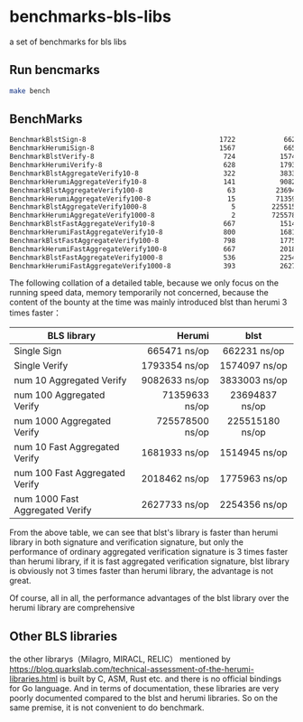 # benchmarks-bls-libs

a set of benchmarks for bls libs

## Run bencmarks

```bash
make bench
```
## BenchMarks

```txt
BenchmarkBlstSign-8                                 1722            662231 ns/op             480 B/op          2 allocs/op
BenchmarkHerumiSign-8                               1567            665471 ns/op             304 B/op          2 allocs/op
BenchmarkBlstVerify-8                                724           1574097 ns/op            4177 B/op         14 allocs/op
BenchmarkHerumiVerify-8                              628           1793354 ns/op              16 B/op          1 allocs/op
BenchmarkBlstAggregateVerify10-8                     322           3833003 ns/op           27459 B/op         25 allocs/op
BenchmarkHerumiAggregateVerify10-8                   141           9082633 ns/op             602 B/op          2 allocs/op
BenchmarkBlstAggregateVerify100-8                     63          23694837 ns/op           27329 B/op         25 allocs/op
BenchmarkHerumiAggregateVerify100-8                   15          71359633 ns/op            5578 B/op          8 allocs/op
BenchmarkBlstAggregateVerify1000-8                     5         225515180 ns/op           27347 B/op         25 allocs/op
BenchmarkHerumiAggregateVerify1000-8                   2         725578500 ns/op           82032 B/op          6 allocs/op
BenchmarkBlstFastAggregateVerify10-8                 667           1514945 ns/op            6434 B/op         36 allocs/op
BenchmarkHerumiFastAggregateVerify10-8               800           1681933 ns/op               0 B/op          0 allocs/op
BenchmarkBlstFastAggregateVerify100-8                798           1775963 ns/op            6435 B/op         36 allocs/op
BenchmarkHerumiFastAggregateVerify100-8              667           2018462 ns/op               0 B/op          0 allocs/op
BenchmarkBlstFastAggregateVerify1000-8               536           2254356 ns/op            6424 B/op         36 allocs/op
BenchmarkHerumiFastAggregateVerify1000-8             393           2627733 ns/op               0 B/op          0 allocs/op
```

The following collation of a detailed table, because we only focus on the running speed data, memory temporarily not concerned, because the content of the bounty at the time was mainly introduced blst than herumi 3 times faster：

| BLS library        |   Herumi  |  blst  |
| --------           | -----:   | :----: |
| Single Sign        | 665471 ns/op      |  662231 ns/op    |
| Single Verify       | 1793354 ns/op      |   1574097 ns/op    |
| num 10 Aggregated Verify        | 9082633 ns/op      |   3833003 ns/op    |
| num 100 Aggregated Verify        | 71359633 ns/op      |   23694837 ns/op   |
| num 1000 Aggregated Verify        | 725578500 ns/op     |   225515180 ns/op     |
| num 10 Fast Aggregated Verify        | 1681933 ns/op     |  1514945 ns/op     |
| num 100 Fast Aggregated Verify        | 2018462 ns/op       |   1775963 ns/op    |
| num 1000 Fast Aggregated Verify        | 2627733 ns/op     |   2254356 ns/op      |

From the above table, we can see that blst's library is faster than herumi library in both signature and verification signature, but only the performance of ordinary aggregated verification signature is 3 times faster than herumi library, if it is fast aggregated verification signature, blst library is obviously not 3 times faster than herumi library, the advantage is not great.

Of course, all in all, the performance advantages of the blst library over the herumi library are comprehensive

## Other BLS libraries

the other librarys（Milagro, MIRACL, RELIC） mentioned by https://blog.quarkslab.com/technical-assessment-of-the-herumi-libraries.html is built by C, ASM, Rust etc. and there is no official bindings for Go language. And in terms of documentation, these libraries are very poorly documented compared to the blst and herumi libraries. So on the same premise, it is not convenient to do benchmark.